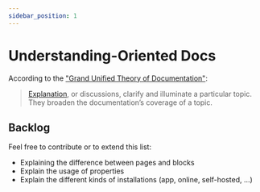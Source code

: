 ```yaml
---
sidebar_position: 1
---
```


# Understanding-Oriented Docs

According to the ["Grand Unified Theory of Documentation"](https://documentation.divio.com/):

> [Explanation](https://documentation.divio.com/explanation/#), or discussions, clarify and illuminate a particular topic. They broaden the documentation’s coverage of a topic.

## Backlog

Feel free to contribute or to extend this list:

- Explaining the difference between pages and blocks
- Explain the usage of properties
- Explain the different kinds of installations (app, online, self-hosted, ...)